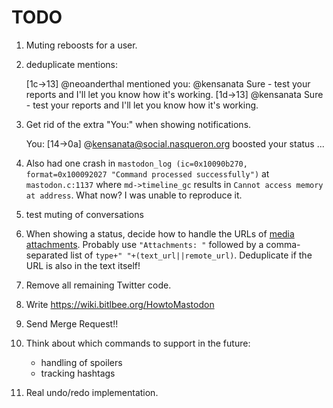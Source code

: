 # TODO

1. Muting reboosts for a user.

1. deduplicate mentions: 
    
	<neoanderthal> [1c->13] @neoanderthal mentioned you: @kensanata Sure -
		test your reports and I'll let you know how it's working.
	<neoanderthal> [1d->13] @kensanata Sure - test your reports and I'll
		let you know how it's working.

1. Get rid of the extra "You:" when showing notifications.
   
   <root> You: [14->0a] @kensanata@social.nasqueron.org boosted your
   status ...

1. Also had one crash in `mastodon_log (ic=0x10090b270,
    format=0x100092027 "Command processed successfully")` at
    `mastodon.c:1137` where `md->timeline_gc` results in `Cannot
    access memory at address`. What now? I was unable to reproduce it.

1. test muting of conversations

1. When showing a status, decide how to handle the URLs of [media
   attachments](https://github.com/tootsuite/documentation/blob/master/Using-the-API/API.md#attachment).
   Probably use `"Attachments: "` followed by a comma-separated list
   of `type+" "+(text_url||remote_url)`. Deduplicate if the URL is
   also in the text itself!

1. Remove all remaining Twitter code.

1. Write https://wiki.bitlbee.org/HowtoMastodon

1. Send Merge Request!!

1. Think about which commands to support in the future:

	- handling of spoilers
	- tracking hashtags

1. Real undo/redo implementation.
